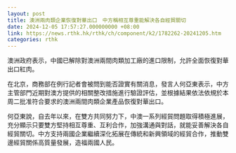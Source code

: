 ```yaml
---
layout: post
title: 澳洲兩肉類企業恢復對華出口　中方稱相互尊重能解決各自經貿關切
date: 2024-12-05 17:57:27.000000000 +08:00
link: https://news.rthk.hk/rthk/ch/component/k2/1782262-20241205.htm
categories: rthk
---
```


澳洲政府表示，中國已解除對澳洲兩間肉類加工廠的進口限制，允許全面恢復對華出口紅肉。

在北京，商務部在例行記者會被問到能否證實有關消息，發言人何亞東表示，中方主管部門近期對澳方提供的相關整改措施進行驗證評估，並根據結果依法依規於本周二批准符合要求的澳洲兩間肉類企業產品恢復對華出口。

何亞東說，自去年以來，在雙方共同努力下，中澳一系列經貿問題取得積極進展，充分顯示只要雙方堅持相互尊重、互利合作，加強溝通與對話，就能妥善解決各自經貿關切。中方支持兩國企業繼續深化拓展在傳統和新興領域的經貿合作，推動雙邊經貿關係高質量發展，造福兩國人民。
